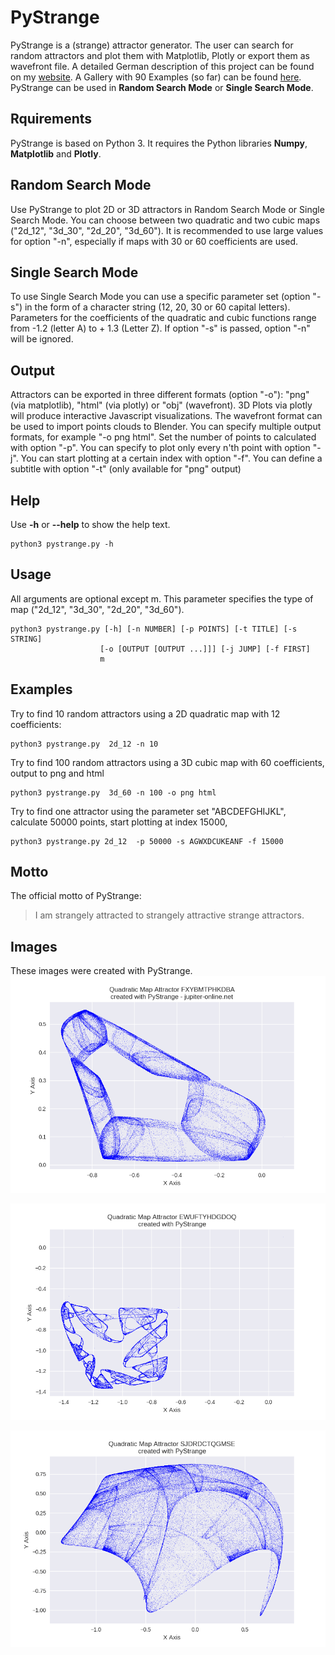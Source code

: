 # PyStrange
PyStrange is a (strange) attractor generator. The user can search for random attractors and plot them with Matplotlib, Plotly or export them as wavefront file. A detailed German description of this project can be found on my [website](http://jupiter-online.net/projekt-pystrange/). A Gallery with 90  Examples (so far) can be found [here](http://pystrange.jupiter-online.net/). PyStrange can be used in **Random Search Mode** or **Single Search Mode**.
## Rquirements
PyStrange is based on Python 3. It requires the Python libraries **Numpy**, **Matplotlib** and **Plotly**.
## Random Search Mode
Use PyStrange to plot 2D or 3D attractors in Random Search
Mode or Single Search Mode. You can choose between two quadratic
and two cubic maps ("2d_12", "3d_30", "2d_20", "3d_60").
It is recommended to use large values for option "-n", especially
if maps with 30 or 60 coefficients are used.
## Single Search Mode
To use Single Search Mode you can use a specific parameter set (option "-s") in the form
of a character string (12, 20, 30 or 60 capital letters).
Parameters for the coefficients of the quadratic and cubic functions
range from -1.2 (letter A) to + 1.3 (Letter Z).
If option "-s" is passed, option "-n" will be ignored.
## Output
Attractors can be exported in three different formats (option "-o"):
"png" (via matplotlib), "html" (via plotly) or "obj" (wavefront).
3D Plots via plotly will produce interactive Javascript visualizations.
The wavefront format can be used to import points clouds to Blender.
You can specify multiple output formats, for example "-o png html".
Set the number of points to calculated with option "-p".
You can specify to plot only every n'th point with option "-j".
You can start plotting at a certain index with option "-f".
You can define a subtitle with option "-t" (only available for "png" output)
## Help
Use **-h** or **--help** to show the help text.
```
python3 pystrange.py -h
```
## Usage
All arguments are optional except m. This parameter specifies the type of map ("2d_12", "3d_30", "2d_20", "3d_60").
```
python3 pystrange.py [-h] [-n NUMBER] [-p POINTS] [-t TITLE] [-s STRING]
                    [-o [OUTPUT [OUTPUT ...]]] [-j JUMP] [-f FIRST]
                    m
```
## Examples
Try to find 10 random attractors using a 2D quadratic map with 12 coefficients:
```
python3 pystrange.py  2d_12 -n 10
```
Try to find 100 random attractors using a 3D cubic map with 60 coefficients, output to png and html
```
python3 pystrange.py  3d_60 -n 100 -o png html
```
Try to find one attractor using the parameter set "ABCDEFGHIJKL", calculate 50000 points, start plotting at index 15000,
```
python3 pystrange.py 2d_12  -p 50000 -s AGWXDCUKEANF -f 15000
```
## Motto
The official motto of PyStrange:
>I am strangely attracted to strangely attractive strange attractors.
## Images
These images were created with PyStrange.
![alt text](https://github.com/jupiter-online/PyStrange/blob/master/images/Quadratic%20Map%20Attractor%20FXYBMTPHKDBA.png "Quadratic Map Attractor FXYBMTPHKDBA")

![alt text](https://github.com/jupiter-online/PyStrange/blob/master/images/Quadratic%20Map%20Attractor%20EWUFTYHDGDOQ.png "Quadratic Map Attractor EWUFTYHDGDOQ")

![alt text](https://github.com/jupiter-online/PyStrange/blob/master/images/Quadratic%20Map%20Attractor%20SJDRDCTQGMSE.png "Quadratic Map Attractor SJDRDCTQGMSE")

